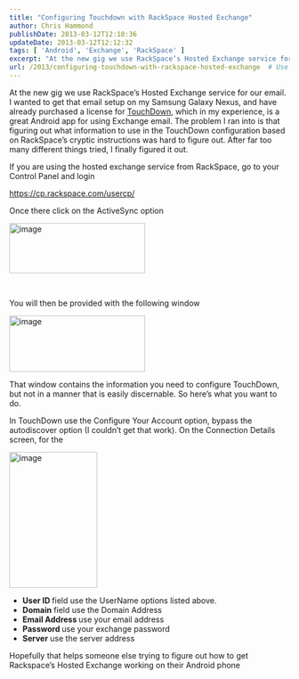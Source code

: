```yaml
---
title: "Configuring Touchdown with RackSpace Hosted Exchange"
author: Chris Hammond
publishDate: 2013-03-12T12:10:36
updateDate: 2013-03-12T12:12:32
tags: [ 'Android', 'Exchange', 'RackSpace' ]
excerpt: "At the new gig we use RackSpace’s Hosted Exchange service for our email. I wanted to get that email setup on my Samsung Galaxy Nexus, and have already purchased a license for TouchDown, which in my experience, is a great Android app for using Exchange email. The problem I ran into is that figuring out what information to use in the TouchDown configuration based on RackSpace’s cryptic instructions was hard to figure out. After far too many different things tried, I finally figured it out. "
url: /2013/configuring-touchdown-with-rackspace-hosted-exchange  # Use the generated URL with year
---
```

<p>At the new gig we use RackSpace’s Hosted Exchange service for our email. I wanted to get that email setup on my Samsung Galaxy Nexus, and have already purchased a license for <a href="https://www.amazon.com/gp/product/B004SHQXF2/ref=as_li_ss_tl?ie=UTF8&amp;camp=1789&amp;creative=390957&amp;creativeASIN=B004SHQXF2&amp;linkCode=as2&amp;tag=chrishammondc-20" target="_blank">TouchDown</a>, which in my experience, is a great Android app for using Exchange email. The problem I ran into is that figuring out what information to use in the TouchDown configuration based on RackSpace’s cryptic instructions was hard to figure out. After far too many different things tried, I finally figured it out. </p>  <p>If you are using the hosted exchange service from RackSpace, go to your Control Panel and login </p>  <p><a href="https://cp.rackspace.com/usercp/">https://cp.rackspace.com/usercp/</a></p>  <p>Once there click on the ActiveSync option</p>  <p><a href="/assets/images/PublishThumbnails//windows-live-writer/configuring-touchdown-with-rackspace-hos_9657/image_2.png" rel="lightbox[thispost]"><img title="image" style="margin: 0px; display: inline; background-image: none;" border="0" alt="image" src="/assets/images/PublishThumbnails//Windows-Live-Writer/Configuring-Touchdown-with-RackSpace-Hos_9657/image_thumb.png" width="244" height="90" /></a></p>  <p>&#160;</p>  <p>You will then be provided with the following window</p>  <p><a href="/assets/images/PublishThumbnails//Windows-Live-Writer/Configuring-Touchdown-with-RackSpace-Hos_9657/image_6.png" rel="lightbox[thispost]"><img title="image" style="margin: 0px; display: inline; background-image: none;" border="0" alt="image" src="/assets/images/PublishThumbnails//Windows-Live-Writer/Configuring-Touchdown-with-RackSpace-Hos_9657/image_thumb_2.png" width="244" height="101" /></a></p>  <p>That window contains the information you need to configure TouchDown, but not in a manner that is easily discernable. So here’s what you want to do.</p>  <p>In TouchDown use the Configure Your Account option, bypass the autodiscover option (I couldn’t get that work). On the Connection Details screen, for the </p>  <p><a href="/assets/images/PublishThumbnails//Windows-Live-Writer/Configuring-Touchdown-with-RackSpace-Hos_9657/image_8.png" rel="lightbox[thispost]"><img title="image" style="margin: 0px; display: inline; background-image: none;" border="0" alt="image" src="/assets/images/PublishThumbnails//Windows-Live-Writer/Configuring-Touchdown-with-RackSpace-Hos_9657/image_thumb_3.png" width="158" height="244" /></a></p>  <ul>   <li><strong>User ID </strong>field use the UserName options listed above. </li>    <li><strong>Domain</strong> field use the Domain Address</li>    <li><strong>Email Address </strong>use your email address</li>    <li><strong>Password </strong>use your exchange password</li>    <li><strong>Server</strong> use the server address </li> </ul>  <p>Hopefully that helps someone else trying to figure out how to get Rackspace’s Hosted Exchange working on their Android phone</p>
